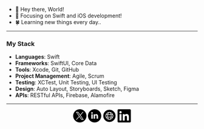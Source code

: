 
- 👋 Hey there, World!
- 👀 Focusing on Swift and iOS development!
- 🍀 Learning new things every day..

___________________________________________

### My Stack
- **Languages**: Swift
- **Frameworks**: SwiftUI, Core Data
- **Tools**: Xcode, Git, GitHub
- **Project Management**: Agile, Scrum
- **Testing**: XCTest, Unit Testing, UI Testing
- **Design**: Auto Layout, Storyboards, Sketch, Figma
- **APIs**: RESTful APIs, Firebase, Alamofire

____________________________________________

<p align="center">
  <a href="https://x.com/leon_gaultier"><img src="assets/twitter.png" alt="Twitter" width="35" height="35"></a>
  <a href="https://linkedin.com/in/leon_gaultier"><img src="assets/linkedin.png" alt="LinkedIn" width="35" height="35"></a>
  <a href="https://yourwebsite.com"><img src="assets/website.png" alt="Website" width="35" height="35"></a>
  <a href="https://linkedin.com/in/leon_gaultier"><img src="assets/linkedin.svg" alt="LinkedIn" width="35" height="35"></a>
</p>
